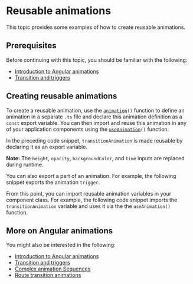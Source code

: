 # Reusable animations

This topic provides some examples of how to create reusable animations.

## Prerequisites

Before continuing with this topic, you should be familiar with the following:

* [Introduction to Angular animations](guide/animations)
* [Transition and triggers](guide/transition-and-triggers)

## Creating reusable animations

To create a reusable animation, use the <code><a href="api/animations/animation" class="code-anchor">animation</a>()</code> function to define an animation in a separate `.ts` file and declare this animation definition as a `const` export variable. You can then import and reuse this animation in any of your application components using the <code><a href="api/animations/useAnimation" class="code-anchor">useAnimation</a>()</code> function.

<code-example path="animations/src/app/animations.1.ts" header="src/app/animations.ts" region="animation-const" language="typescript"></code-example>

In the preceding code snippet, `transitionAnimation` is made reusable by declaring it as an export variable.

<div class="alert is-helpful">

**Note:** The `height`, `opacity`, `backgroundColor`, and `time` inputs are replaced during runtime.
</div>

You can also export a part of an animation. For example, the following snippet exports the animation `trigger`.

<code-example path="animations/src/app/animations.1.ts" header="src/app/animations.1.ts" region="trigger-const" language="typescript"></code-example>

From this point, you can import reusable animation variables in your component class. For example, the following code snippet imports the `transitionAnimation` variable and uses it via the the `useAnimation()` function.

<code-example path="animations/src/app/open-close.component.3.ts" header="src/app/open-close.component.ts" region="reusable" language="typescript"></code-example>

## More on Angular animations

You might also be interested in the following:

* [Introduction to Angular animations](guide/animations)
* [Transition and triggers](guide/transition-and-triggers)
* [Complex animation Sequences](guide/complex-animation-sequences)
* [Route transition animations](guide/route-animations)

